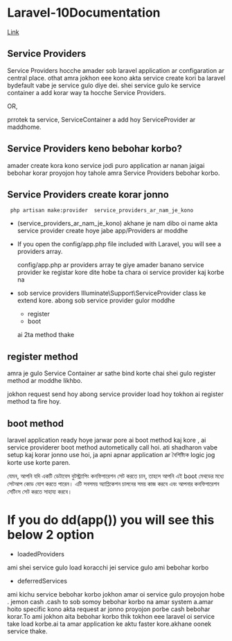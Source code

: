 # Laravel-10Documentation

[Link](https://laravel.com/docs/10.x/providers)

## Service Providers

Service Providers hocche  amader sob laravel application ar configaration ar central place. othat amra jokhon eee  kono akta service create kori ba laravel bydefault vabe je service gulo diye dei. shei service gulo ke service container a add korar way ta hocche Service Providers. 

OR,

prrotek ta service, ServiceContainer a add hoy ServiceProvider ar maddhome.


## Service Providers keno bebohar korbo?

amader create kora kono service jodi puro application ar nanan jaigai bebohar korar proyojon hoy tahole amra Service Providers bebohar korbo.


## Service Providers create korar jonno

     php artisan make:provider  service_providers_ar_nam_je_kono


* (service_providers_ar_nam_je_kono) akhane je nam dibo oi name akta service provider create hoye jabe app/Providers ar moddhe   

* If you open the config/app.php file included with Laravel, you will see a providers array. 

  config/app.php ar providers array te giye amader banano service provider ke registar kore dite hobe ta chara oi service provider kaj korbe na 

* sob service providers Illuminate\Support\ServiceProvider class ke extend kore. abong sob service provider gulor moddhe

  * register
  * boot

  ai 2ta method thake

## register method

  amra je gulo Service Container ar sathe bind korte chai shei gulo register method ar moddhe likhbo.

  jokhon request send hoy abong service provider   load hoy tokhon ai register method ta fire hoy.

## boot method

 laravel application ready hoye jarwar pore ai boot method kaj kore , ai service providerer boot method autometically call hoi. ati shadharon vabe setup kaj korar jonno use hoi, ja apni apnar application ar বৈশিষ্ট্যিক logic jog korte use korte paren.

যেমন, আপনি যদি একটি ডেটাবেস বুটস্ট্র্যাপিং কনফিগারেশন সেট করতে চান, তাহলে আপনি এই boot মেথডের মধ্যে সেটআপ কোড যোগ করতে পারেন। এটি সবসময় অ্যাপ্লিকেশন চালনের সময় কাজ করবে এবং আপনার কনফিগারেশন সেটিংস সেট করতে সাহায্য করবে।

# If you do dd(app()) you will see this below 2 option

 * loadedProviders

 ami shei service gulo load koracchi jei service gulo ami bebohar korbo 


 * deferredServices

ami kichu service bebohar korbo jokhon amar oi service gulo proyojon hobe . jemon cash .cash to sob somoy bebohar korbo na amar system a.amar hoito specific kono akta request ar jonno proyojon porbe cash bebohar korar.To ami jokhon aita bebohar korbo thik tokhon eee laravel oi service take load korbe.ai ta amar application ke aktu faster kore.akhane oonek service thake.

